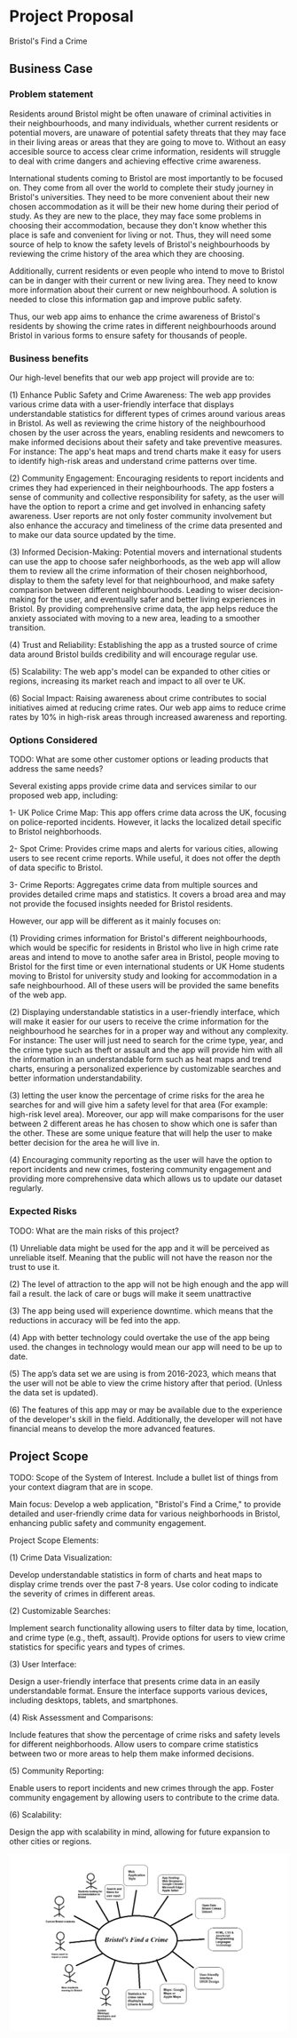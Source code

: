 # Project Proposal 

Bristol's Find a Crime 

  ## Business Case 

  
  ### Problem statement 

 Residents around Bristol might be often unaware of criminal activities in their neighbourhoods, and many individuals, whether current residents or potential movers, are unaware of potential safety threats that they may face in their living areas or areas that they are going to move to. Without an easy accesible source to access clear crime information, residents will struggle to deal with crime dangers and achieving effective crime awareness.

 International students coming to Bristol are most importantly to be focused on. They come from all over the world to complete their study journey in Bristol's universities. They need to be more convenient about their new chosen accommodation as it will be their new home during their period of study. As they are new to the place, they may face some problems in choosing their accommodation, because they don't know whether this place is safe and convenient for living or not. Thus, they will need some source of help to know the safety levels of Bristol's neighbourhoods by reviewing the crime history of the area which they are choosing.  
 
 Additionally, current residents or even people who intend to move to Bristol can be in danger with their current or new living area. They need to know more information about their current or new neighbourhood. A solution is needed to close this information gap and improve public safety. 

 Thus, our web app aims to enhance the crime awareness of Bristol's residents by showing the crime rates in different neighbourhoods around Bristol in various forms to ensure safety for thousands of people.  

  
### Business benefits 

Our high-level benefits that our web app project will provide are to:

(1) Enhance Public Safety and Crime Awareness: The web app provides various crime data with a user-friendly interface that displays understandable statistics for different types of crimes around various areas in Bristol. As well as reviewing the crime history of the neighbourhood chosen by the user across the years, enabling residents and newcomers to make informed decisions about their safety and take preventive measures. For instance: The app's heat maps and trend charts make it easy for users to identify high-risk areas and understand crime patterns over time.

(2) Community Engagement: Encouraging residents to report incidents and crimes they had experienced in their neighbourhoods. The app fosters a sense of community and collective responsibility for safety, as the user will have the option to report a crime and get involved in enhancing safety awareness. User reports are not only foster community involvement but also enhance the accuracy and timeliness of the crime data presented and to make our data source updated by the time.

(3) Informed Decision-Making: Potential movers and international students can use the app to choose safer neighborhoods, as the web app will allow them to review all the crime information of their chosen neighborhood, display to them the safety level for that neighbourhood, and make safety comparison between different neighbourhoods. Leading to wiser decision-making for the user, and eventually safer and better living experiences in Bristol. By providing comprehensive crime data, the app helps reduce the anxiety associated with moving to a new area, leading to a smoother transition.

(4) Trust and Reliability: Establishing the app as a trusted source of crime data around Bristol builds credibility and will encourage regular use.

(5) Scalability: The web app's model can be expanded to other cities or regions, increasing its market reach and impact to all over te UK.

(6) Social Impact: Raising awareness about crime contributes to social initiatives aimed at reducing crime rates. Our web app aims to reduce crime rates by 10% in high-risk areas through increased awareness and reporting.
  

### Options Considered 

TODO: What are some other customer options or leading products that address the same needs? 

  
Several existing apps provide crime data and services similar to our proposed web app, including:

1- UK Police Crime Map: This app offers crime data across the UK, focusing on police-reported incidents. However, it lacks the localized detail specific to Bristol neighborhoods.

2- Spot Crime: Provides crime maps and alerts for various cities, allowing users to see recent crime reports. While useful, it does not offer the depth of data specific to Bristol.

3- Crime Reports: Aggregates crime data from multiple sources and provides detailed crime maps and statistics. It covers a broad area and may not provide the focused insights needed for Bristol residents. 

However, our app will be different as it mainly focuses on:

(1) Providing crimes information for Bristol's different neighbourhoods, which would be specific for residents in Bristol who live in high crime rate areas and intend to move to anothe safer area in Bristol, people moving to Bristol for the first time or even international students or UK Home students moving to Bristol for university study and looking for accommodation in a safe neighbourhood. All of these users will be provided the same benefits of the web app.

(2) Displaying understandable statistics in a user-friendly interface, which will make it easier for our users to receive the crime information for the neighbourhood he searches for in a proper way and without any complexity. For instance: The user will just need to search for the crime type, year, and the crime type such as theft or assault and the app will provide him with all the information in an understandable form such as heat maps and trend charts, ensuring a personalized experience by customizable searches and better information understandability.

(3) letting the user know the percentage of crime risks for the area he searches for and will give him a safety level for that area (For example: high-risk level area). Moreover, our app will make comparisons for the user between 2 different areas he has chosen to show which one is safer than the other. These are some unique feature that will help the user to make better decision for the area he will live in.

(4) Encouraging community reporting as the user will have the option to report incidents and new crimes, fostering community engagement and providing more comprehensive data which allows us to update our dataset regularly.
 

 
### Expected Risks 

TODO: What are the main risks of this project? 
  

(1) Unreliable data might be used for the app and it will be perceived as unreliable itself. Meaning that the public will not have the reason nor the trust to use it. 

(2) The level of attraction to the app will not be high enough and the app will fail a result. the lack of care or bugs will make it seem unattractive 

(3) The app being used will experience downtime. which means that the reductions in accuracy will be fed into the app.  

(4) App with better technology could overtake the use of the app being used. the changes in technology would mean our app will need to be up to date. 

(5) The app’s data set we are using is from 2016-2023, which means that the user will not be able to view the crime history after that period. (Unless the data set is updated). 

(6) The features of this app may or may be available due to the experience of the developer's skill in the field. Additionally, the developer will not have financial means to develop the more advanced features. 

  

## Project Scope 

TODO: Scope of the System of Interest. Include a bullet list of things from your context diagram that are in scope. 

Main focus: Develop a web application, "Bristol's Find a Crime," to provide detailed and user-friendly crime data for various neighborhoods in Bristol, enhancing public safety and community engagement.

Project Scope Elements:

(1) Crime Data Visualization:

Develop understandable statistics in form of charts and heat maps to display crime trends over the past 7-8 years.
Use color coding to indicate the severity of crimes in different areas.

(2) Customizable Searches:

Implement search functionality allowing users to filter data by time, location, and crime type (e.g., theft, assault).
Provide options for users to view crime statistics for specific years and types of crimes.

(3) User Interface:

Design a user-friendly interface that presents crime data in an easily understandable format.
Ensure the interface supports various devices, including desktops, tablets, and smartphones.

(4) Risk Assessment and Comparisons:

Include features that show the percentage of crime risks and safety levels for different neighborhoods.
Allow users to compare crime statistics between two or more areas to help them make informed decisions.

(5) Community Reporting:

Enable users to report incidents and new crimes through the app.
Foster community engagement by allowing users to contribute to the crime data.

(6) Scalability:

Design the app with scalability in mind, allowing for future expansion to other cities or regions.

  

![Context Diagram Here](Contextt.png)

